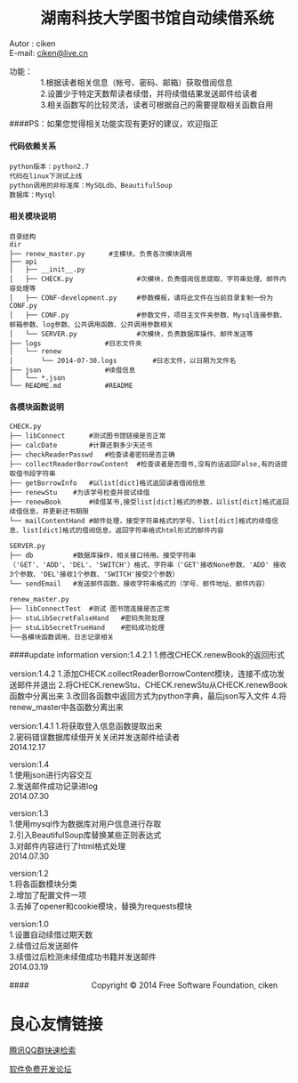 　　湖南科技大学图书馆自动续借系统
==============================================================
Autor : ciken   
E-mail: ciken@live.cn   
   
功能：   
　　　　1.根据读者相关信息（帐号、密码、邮箱）获取借阅信息   
　　　　2.设置少于特定天数帮读者续借，并将续借结果发送邮件给读者   
　　　　3.相关函数写的比较灵活，读者可根据自己的需要提取相关函数自用   
   
####PS：如果您觉得相关功能实现有更好的建议，欢迎指正 
 
 
#### 代码依赖关系
	python版本：python2.7
	代码在linux下测试上线
	python调用的非标准库：MySQLdb、BeautifulSoup
	数据库：Mysql


#### 相关模块说明
	目录结构
	dir
	├── renew_master.py 	 #主模块，负责各次模块调用
	├── api
	│   ├── __init__.py
	│   ├── CHECK.py 			    #次模块，负责借阅信息提取、字符串处理、邮件内容处理等
	│   ├── CONF-development.py 	#参数模板，请将此文件在当前目录复制一份为CONF.py
	│   ├── CONF.py 				#参数文件，项目主文件夹参数、Mysql连接参数、邮箱参数、log参数、公共调用函数、公共调用参数相关
	│   └── SERVER.py 				#次模块，负责数据库操作、邮件发送等
	├── logs				#日志文件夹
	│   └── renew
	│       └── 2014-07-30.logs 		#日志文件，以日期为文件名
	├── json				#续借信息
	│   └── *.json
	└── README.md 			#README



#### 各模块函数说明
	CHECK.py
	├── libConnect		#测试图书馆链接是否正常
	├── calcDate		#计算还剩多少天还书
	├── checkReaderPasswd	#检查读者密码是否正确
	├── collectReaderBorrowContent	#检查读者是否借书,没有的话返回False,有的话提取借书段字符串
	├── getBorrowInfo 	#以list[dict]格式返回读者借阅信息
	├── renewStu	#为该学号检查并尝试续借
	├── renewBook		#续借某书,接受list[dict]格式的参数，以list[dict]格式返回续借信息，并更新还书期限
	└── mailContentHand #邮件处理，接受字符串格式的学号、list[dict]格式的续借信息、list[dict]格式的借阅信息，返回字符串格式html形式的邮件内容

	SERVER.py
	├──	db			#数据库操作，相关接口待用。接受字符串（'GET'、'ADD'、'DEL'、'SWITCH'）格式、字符串（'GET'接收None参数、'ADD' 接收3个参数、'DEL'接收1个参数、'SWITCH'接受2个参数）
	└──	sendEmail	#发送邮件函数，接收字符串格式的（学号、邮件地址、邮件内容）

	renew_master.py
	├── libConnectTest	#测试 图书馆连接是否正常
	├── stuLibSecretFalseHand 	#密码失败处理
	├── stuLibSecretTrueHand	#密码成功处理
	└──各模块函数调用、日志记录相关



####update information
version:1.4.2.1 
1.修改CHECK.renewBook的返回形式

version:1.4.2 
1.添加CHECK.collectReaderBorrowContent模块，连接不成功发送邮件并退出 
2.将CHECK.renewStu、CHECK.renewStu从CHECK.renewBook函数中分离出来 
3.改回各函数中返回方式为python字典，最后json写入文件 
4.将renew_master中各函数分离出来 

version:1.4.1 
1.将获取登入信息函数提取出来  
2.密码错误数据库续借开关关闭并发送邮件给读者  
2014.12.17  
  
version:1.4  
1.使用json进行内容交互  
2.发送邮件成功记录进log  
2014.07.30  
  

version:1.3  
1.使用mysql作为数据库对用户信息进行存取  
2.引入BeautifulSoup库替换某些正则表达式  
3.对邮件内容进行了html格式处理  
2014.07.30  
  
version:1.2   
1.将各函数模块分类   
2.增加了配置文件一项   
3.去掉了opener和cookie模块，替换为requests模块  
  
version:1.0  
1.设置自动续借过期天数  
2.续借过后发送邮件  
3.续借过后检测未续借成功书籍并发送邮件  
2014.03.19  
  
####　　　　　　　　Copyright © 2014 Free Software Foundation, ciken


 # 良心友情链接

[腾讯QQ群快速检索](http://u.720life.cn/s/8cf73f7c)

[软件免费开发论坛](http://u.720life.cn/s/bbb01dc0)